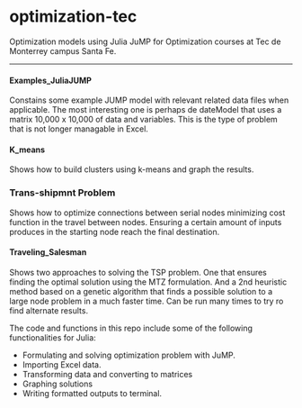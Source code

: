 # optimization-tec
Optimization models using Julia JuMP for Optimization courses at Tec de Monterrey campus Santa Fe.

___
#### Examples_JuliaJUMP
Constains some example JUMP model with relevant related data files when applicable. 
The most interesting one is perhaps de dateModel that uses a matrix 10,000 x 10,000 of data and variables. This is the type of problem that is not longer managable in Excel.

#### K_means 
Shows how to build clusters using k-means and graph the results.

### Trans-shipmnt Problem
Shows how to optimize connections between serial nodes minimizing cost function in the travel between nodes. Ensuring a certain amount of inputs produces in the starting node reach the final destination.

#### Traveling_Salesman
Shows two approaches to solving the TSP problem. One that ensures finding the optimal solution using the MTZ formulation. And a 2nd heuristic method based on a genetic algorithm that finds a possible solution to a large node problem in a much faster time. Can be run many times to try ro find alternate results.


The code and functions in this repo include some of the following functionalities for Julia:

* Formulating and solving optimization problem with JuMP.
* Importing Excel data.
* Transforming data and converting to matrices
* Graphing solutions
* Writing formatted outputs to terminal.

